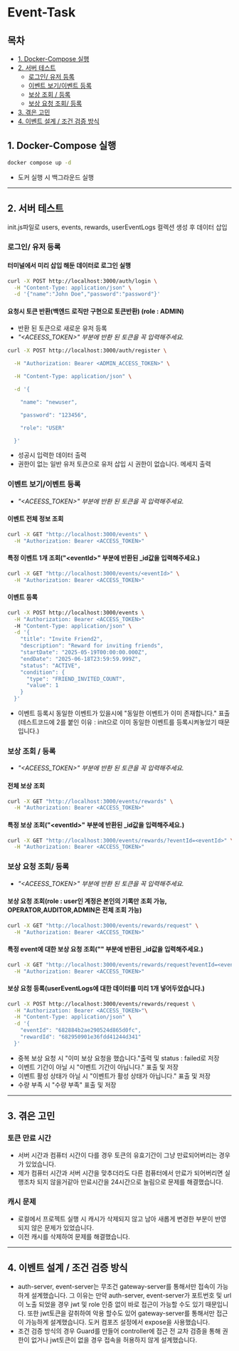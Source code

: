 # Event-Task

## 목차

- [1. Docker-Compose 실행](#1-docker-compose-실행)
- [2. 서버 테스트](#2-서버-테스트)
  - [로그인/ 유저 등록](#로그인-유저-등록)
  - [이벤트 보기/이벤트 등록](#이벤트-보기이벤트-등록)
  - [보상 조회 / 등록](#보상-조회--등록)
  - [보상 요청 조회/ 등록](#보상-요청-조회-등록)
- [3. 겪은 고민](#3-겪은-고민)
- [4. 이벤트 설계 / 조건 검증 방식](#4-이벤트-설계--조건-검증-방식)

## 1. Docker-Compose 실행

```bash
docker compose up -d
```
- 도커 실행 시 백그라운드 실행

---
## 2. 서버 테스트

init.js파일로 users, events, rewards, userEventLogs 컬렉션 생성 후 데이터 삽입


### 로그인/ 유저 등록

#### 터미널에서 미리 삽입 해둔 데이터로 로그인 실행

```bash
curl -X POST http://localhost:3000/auth/login \
  -H "Content-Type: application/json" \
  -d '{"name":"John Doe","password":"password"}'
```


#### 요청시 토큰 반환(백엔드 로직만 구현으로 토큰반환) (role : ADMIN)
- 반환 된 토큰으로 새로운 유저 등록
- _"<ACEESS_TOKEN>" 부분에 반환 된 토큰을 꼭 입력해주세요._
```bash
curl -X POST http://localhost:3000/auth/register \

  -H "Authorization: Bearer <ADMIN_ACCESS_TOKEN>" \

  -H "Content-Type: application/json" \

  -d '{

    "name": "newuser",

    "password": "123456",

    "role": "USER"

  }'
```
- 성공시 입력한 데이터 출력
- 권한이 없는 일반 유저 토큰으로 유저 삽입 시 권한이 없습니다. 메세지 출력

### 이벤트 보기/이벤트 등록

- _"<ACEESS_TOKEN>" 부분에 반환 된 토큰을 꼭 입력해주세요._

#### 이벤트 전체 정보 조회
```bash
curl -X GET "http://localhost:3000/events" \
  -H "Authorization: Bearer <ACCESS_TOKEN>"
```

#### 특정 이벤트 1개 조회("\<eventId>" 부분에 반환된 _id값을 입력해주세요.)
```bash
curl -X GET "http://localhost:3000/events/<eventId>" \
  -H "Authorization: Bearer <ACCESS_TOKEN>"
```

#### 이벤트 등록

```bash
curl -X POST http://localhost:3000/events \
  -H "Authorization: Bearer <ACCESS_TOKEN>"
  -H "Content-Type: application/json" \
  -d '{
    "title": "Invite Friend2",
    "description": "Reward for inviting friends",
    "startDate": "2025-05-19T00:00:00.000Z",
    "endDate": "2025-06-18T23:59:59.999Z",
    "status": "ACTIVE",
    "condition": {
      "type": "FRIEND_INVITED_COUNT",
      "value": 1
    }
  }'

```
- 이벤트 등록시 동일한 이벤트가 있을시에 "동일한 이벤트가 이미 존재합니다." 표출(테스트코드에 2를 붙인 이유 : init으로 이미 동일한 이벤트를 등록시켜놓았기 때문입니다.)


### 보상 조회 / 등록

- _"<ACEESS_TOKEN>" 부분에 반환 된 토큰을 꼭 입력해주세요._

#### 전체 보상 조회
```bash
curl -X GET "http://localhost:3000/events/rewards" \
  -H "Authorization: Bearer <ACCESS_TOKEN>"
```

#### 특정 보상 조회("\<eventId>" 부분에 반환된 _id값을 입력해주세요.)
```bash
curl -X GET "http://localhost:3000/events/rewards/?eventId=<eventId>" \
  -H "Authorization: Bearer <ACCESS_TOKEN>"
```

### 보상 요청 조회/ 등록

- _"<ACEESS_TOKEN>" 부분에 반환 된 토큰을 꼭 입력해주세요._

#### 보상 요청 조회(role : user인 계정은 본인의 기록만 조회 가능, OPERATOR,AUDITOR,ADMIN은 전체 조회 가능)
```bash
curl -X GET "http://localhost:3000/events/rewards/request" \
  -H "Authorization: Bearer <ACCESS_TOKEN>"
```

#### 특정 event에 대한 보상 요청 조회("<eventId>" 부분에 반환된 _id값을 입력해주세요.)
```bash
curl -X GET "http://localhost:3000/events/rewards/request?eventId=<eventId>" \
  -H "Authorization: Bearer <ACCESS_TOKEN>"
```

#### 보상 요청 등록(userEventLogs에 대한 데이터를 미리 1개 넣어두었습니다.)
```bash
curl -X POST http://localhost:3000/events/rewards/request \
  -H "Authorization: Bearer <ACCESS_TOKEN>"\
  -H "Content-Type: application/json" \
  -d '{
    "eventId": "682884b2ae290524d865d0fc",
    "rewardId": "682950901e36fdd41244d341"
  }'
```
- 중복 보상 요청 시 "이미 보상 요청을 했습니다."출력 및 status : failed로 저장
- 이벤트 기간이 아닐 시 "이벤트 기간이 아닙니다." 표출 및 저장
- 이벤트 활성 상태가 아닐 시 "이벤트가 활성 상태가 아닙니다." 표출 및 저장
- 수량 부족 시 "수량 부족" 표출 및 저장

---

## 3. 겪은 고민

### 토큰 만료 시간
- 서버 시간과 컴퓨터 시간이 다를 경우 토큰의 유효기간이 그냥 만료되어버리는 경우가 있었습니다.
- 제가 컴퓨터 시간과 서버 시간을 맞추더라도 다른 컴퓨터에서 만료가 되어버리면 실행조차 되지 않을거같아 만료시간을 24시간으로 늘림으로 문제를 해결했습니다.

### 캐시 문제
- 로컬에서 프로젝트 실행 시 캐시가 삭제되지 않고 남아 새롭게 변경한 부분이 반영되지 않은 문제가 있었습니다.
- 이전 캐시를 삭제하여 문제를 해결했습니다.

---

## 4. 이벤트 설계 / 조건 검증 방식
- auth-server, event-server는 무조건 gateway-server를 통해서만 접속이 가능하게 설계했습니다. 그 이유는 만약 auth-server, event-server가 포트번호 및 url이 노출 되었을 경우 jwt 및 role 인증 없이 바로 접근이 가능할 수도 있기 때문입니다. 또한 jwt토큰을 갈취하여 악용 할수도 있어 gateway-server를 통해서만 접근이 가능하게 설계했습니다. 도커 컴포즈 설정에서 expose을 사용했습니다.
- 조건 검증 방식의 경우 Guard를 만들어 controller에 접근 전 교차 검증을 통해 권한이 없거나 jwt토큰이 없을 경우 접속을 허용하지 않게 설계했습니다.
